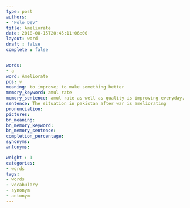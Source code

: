 ```yaml
---
type: post
authors:
- "Polo Dev"
title: Ameliorate
date: 2018-08-15T20:45:11+06:00
layout: word
draft : false
complete : false


words:
- a
word: Ameliorate
pos: v
meaning: to improve; to make something better
memory_keyword: amul rate
memory_sentence: amul rate as well as quality is improving everyday.
sentence: The situation in pakistan after war is ameliorating
pronunciation:
pictures:
bn_meaning: 
bn_memory_keyword: 
bn_memory_sentence:
completion_percentage:
synonyms:
antonyms:

weight : 1
categories:
- words
tags:
- words
- vocabulary
- synonym
- antonym
---
```

